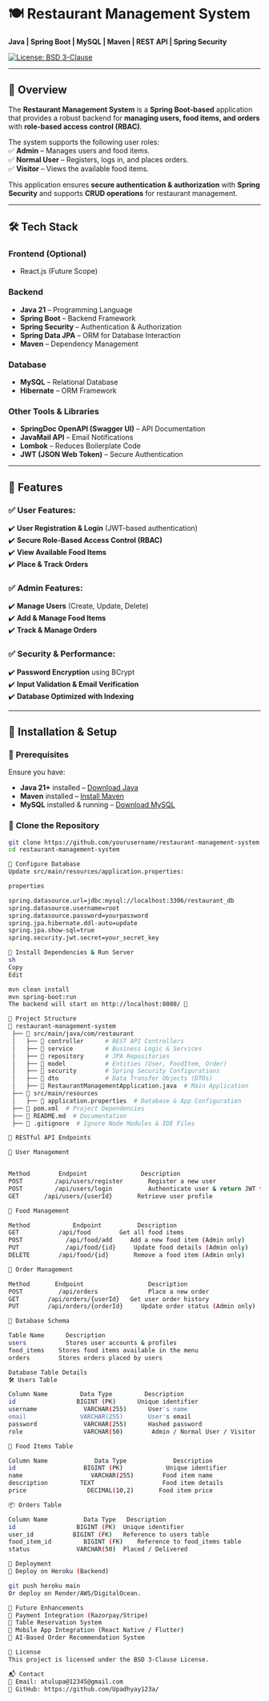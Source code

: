 # 🍽️ Restaurant Management System  
**Java | Spring Boot | MySQL | Maven | REST API | Spring Security**  

[![License: BSD 3-Clause](https://img.shields.io/badge/License-BSD--3--Clause-blue.svg)](https://opensource.org/licenses/BSD-3-Clause)  

---                    

## 📌 Overview  

The **Restaurant Management System** is a **Spring Boot-based** application that provides a robust backend for **managing users, food items, and orders** with **role-based access control (RBAC)**.  

The system supports the following user roles:  
✅ **Admin** – Manages users and food items.  
✅ **Normal User** – Registers, logs in, and places orders.  
✅ **Visitor** – Views the available food items.  

This application ensures **secure authentication & authorization** with **Spring Security** and supports **CRUD operations** for restaurant management.  

---

## 🛠 Tech Stack  

### **Frontend (Optional)**  
- React.js (Future Scope)  

### **Backend**  
- **Java 21** – Programming Language  
- **Spring Boot** – Backend Framework  
- **Spring Security** – Authentication & Authorization  
- **Spring Data JPA** – ORM for Database Interaction  
- **Maven** – Dependency Management  

### **Database**  
- **MySQL** – Relational Database  
- **Hibernate** – ORM Framework  

### **Other Tools & Libraries**  
- **SpringDoc OpenAPI (Swagger UI)** – API Documentation  
- **JavaMail API** – Email Notifications  
- **Lombok** – Reduces Boilerplate Code  
- **JWT (JSON Web Token)** – Secure Authentication  

---

## 📌 Features  

### ✅ **User Features:**  
✔️ **User Registration & Login** (JWT-based authentication)  
✔️ **Secure Role-Based Access Control (RBAC)**  
✔️ **View Available Food Items**  
✔️ **Place & Track Orders**  

### ✅ **Admin Features:**  
✔️ **Manage Users** (Create, Update, Delete)  
✔️ **Add & Manage Food Items**  
✔️ **Track & Manage Orders**  

### ✅ **Security & Performance:**  
✔️ **Password Encryption** using BCrypt  
✔️ **Input Validation & Email Verification**  
✔️ **Database Optimized with Indexing**  

---

## 📌 Installation & Setup  

### 🔹 **Prerequisites**  
Ensure you have:  
- **Java 21+** installed – [Download Java](https://adoptopenjdk.net/)  
- **Maven** installed – [Install Maven](https://maven.apache.org/install.html)  
- **MySQL** installed & running – [Download MySQL](https://dev.mysql.com/downloads/)  

### 🔹 **Clone the Repository**  
```sh
git clone https://github.com/yourusername/restaurant-management-system.git
cd restaurant-management-system

🔹 Configure Database
Update src/main/resources/application.properties:

properties

spring.datasource.url=jdbc:mysql://localhost:3306/restaurant_db
spring.datasource.username=root
spring.datasource.password=yourpassword
spring.jpa.hibernate.ddl-auto=update
spring.jpa.show-sql=true
spring.security.jwt.secret=your_secret_key

🔹 Install Dependencies & Run Server
sh
Copy
Edit

mvn clean install
mvn spring-boot:run
The backend will start on http://localhost:8080/ 🚀

📌 Project Structure
📂 restaurant-management-system
 ├── 📁 src/main/java/com/restaurant
 │   ├── 📁 controller      # REST API Controllers
 │   ├── 📁 service         # Business Logic & Services
 │   ├── 📁 repository      # JPA Repositories
 │   ├── 📁 model           # Entities (User, FoodItem, Order)
 │   ├── 📁 security        # Spring Security Configurations
 │   ├── 📁 dto             # Data Transfer Objects (DTOs)
 │   ├── 📄 RestaurantManagementApplication.java  # Main Application
 ├── 📁 src/main/resources
 │   ├── 📄 application.properties  # Database & App Configuration
 ├── 📄 pom.xml  # Project Dependencies
 ├── 📄 README.md  # Documentation
 ├── 📄 .gitignore  # Ignore Node Modules & IDE Files

📌 RESTful API Endpoints

🔹 User Management


Method	      Endpoint	             Description
POST	     /api/users/register 	   Register a new user
POST	     /api/users/login	       Authenticate user & return JWT token
GET	      /api/users/{userId}	    Retrieve user profile

🔹 Food Management

Method	          Endpoint        	Description
GET	          /api/food	       Get all food items
POST	        /api/food/add  	  Add a new food item (Admin only)
PUT         	/api/food/{id}	   Update food details (Admin only)
DELETE	      /api/food/{id}	   Remove a food item (Admin only)

🔹 Order Management

Method	     Endpoint	               Description
POST	      /api/orders	           Place a new order
GET	       /api/orders/{userId}	  Get user order history
PUT	       /api/orders/{orderId}	 Update order status (Admin only)

📌 Database Schema

Table Name	    Description
users       	Stores user accounts & profiles
food_items	  Stores food items available in the menu
orders	      Stores orders placed by users

Database Table Details
🛠 Users Table

Column Name	        Data Type	      Description
id	               BIGINT (PK)	    Unique identifier
username	         VARCHAR(255)	   User's name
email	            VARCHAR(255)	   User's email
password	         VARCHAR(255)	   Hashed password
role	             VARCHAR(50)	    Admin / Normal User / Visitor

🍔 Food Items Table

Column Name          	Data Type	          Description
id	                 BIGINT (PK)	        Unique identifier
name	               VARCHAR(255)	       Food item name
description	        TEXT	               Food item details
price	              DECIMAL(10,2)	      Food item price

📦 Orders Table

Column Name	         Data Type	 Description
id	               BIGINT (PK)	Unique identifier
user_id	          BIGINT (FK)	Reference to users table
food_item_id	     BIGINT (FK)	Reference to food_items table
status	           VARCHAR(50)	Placed / Delivered

📌 Deployment
🚀 Deploy on Heroku (Backend)

git push heroku main
Or deploy on Render/AWS/DigitalOcean.

📌 Future Enhancements
🔹 Payment Integration (Razorpay/Stripe)
🔹 Table Reservation System
🔹 Mobile App Integration (React Native / Flutter)
🔹 AI-Based Order Recommendation System

📌 License
This project is licensed under the BSD 3-Clause License.

📬 Contact
📧 Email: atulupa@12345@gmail.com
🐙 GitHub: https://github.com/Upadhyay123a/

